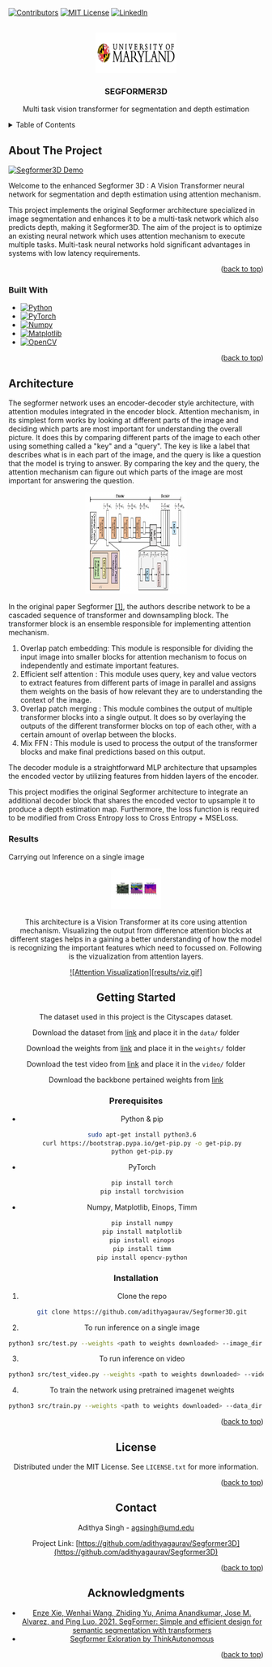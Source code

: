 <!-- Improved compatibility of back to top link: See: https://github.com/othneildrew/Best-README-Template/pull/73 -->
<a name="readme-top"></a>
<!--
*** Thanks for checking out the Best-README-Template. If you have a suggestion
*** that would make this better, please fork the repo and create a pull request
*** or simply open an issue with the tag "enhancement".
*** Don't forget to give the project a star!
*** Thanks again! Now go create something AMAZING! :D
-->



<!-- PROJECT SHIELDS -->
<!--
*** I'm using markdown "reference style" links for readability.
*** Reference links are enclosed in brackets [ ] instead of parentheses ( ).
*** See the bottom of this document for the declaration of the reference variables
*** for contributors-url, forks-url, etc. This is an optional, concise syntax you may use.
*** https://www.markdownguide.org/basic-syntax/#reference-style-links
-->
[![Contributors][contributors-shield]][contributors-url]
[![MIT License][license-shield]][license-url]
[![LinkedIn][linkedin-shield]][linkedin-url]



<!-- PROJECT LOGO -->
<br />
<div align="center">
  <a href="https://github.com/adithyagaurav/Segformer3D">
    <img src="results/UMD_logo.jpeg" alt="Logo" width="160" height="80">
  </a>

<h3 align="center">SEGFORMER3D</h3>

  <p align="center">
    Multi task vision transformer for segmentation and depth estimation
  </p>
</div>



<!-- TABLE OF CONTENTS -->
<details>
  <summary>Table of Contents</summary>
  <ol>
    <li>
      <a href="#about-the-project">About The Project</a>
      <ul>
        <li><a href="#built-with">Built With</a></li>
      </ul>
    </li>
    <li>
      <a href="#getting-started">Getting Started</a>
      <ul>
        <li><a href="#prerequisites">Prerequisites</a></li>
        <li><a href="#installation">Installation</a></li>
      </ul>
    </li>
    <li><a href="#license">License</a></li>
    <li><a href="#contact">Contact</a></li>
    <li><a href="#acknowledgments">Acknowledgments</a></li>
  </ol>
</details>



<!-- ABOUT THE PROJECT -->
## About The Project

[![Segformer3D Demo][product-screenshot]]()

Welcome to the enhanced Segformer 3D : A Vision Transformer neural network for segmentation and depth estimation using attention mechanism.

This project implements the original Segformer architecture specialized in image segmentation and enhances it to be a multi-task network which also predicts depth, making it Segformer3D. The aim of the project is to optimize an existing neural network which uses attention mechanism to execute multiple tasks. Multi-task neural networks hold significant advantages in systems with low latency requirements.

<p align="right">(<a href="#readme-top">back to top</a>)</p>

### Built With

* [![Python][Python-badge]][Python-url]
* [![PyTorch][PyTorch-badge]][PyTorch-url]
* [![Numpy][Numpy-badge]][Numpy-url]
* [![Matplotlib][Matplotlib-badge]][Matplotlib-url]
* [![OpenCV][OpenCV-badge]][OpenCV-url]

<p align="right">(<a href="#readme-top">back to top</a>)</p>

## Architecture

The segformer network uses an encoder-decoder style architecture, with attention modules integrated in the encoder block. Attention mechanism, in its simplest form works by looking at different parts of the image and deciding which parts are most important for understanding the overall picture. It does this by comparing different parts of the image to each other using something called a "key" and a "query". The key is like a label that describes what is in each part of the image, and the query is like a question that the model is trying to answer. By comparing the key and the query, the attention mechanism can figure out which parts of the image are most important for answering the question.

<div align="center">
  <a href="https://github.com/adithyagaurav/Segformer3D">
    <img src="results/segformer_architecture.png" alt="Logo" width="200" height="200">
  </a>
</div>


In the original paper Segformer [[1]](https://arxiv.org/pdf/2105.15203.pdf), the authors describe network to be a cascaded sequence of transformer and downsampling block. The transformer block is an ensemble responsible for implementing attention mechanism.

1. Overlap patch embedding: This module is responsible for dividing the input image into smaller blocks for attention mechanism to focus on independently and estimate important features.
2. Efficient self attention : This module uses query, key and value vectors to extract features from different parts of image in parallel and assigns them weights on the basis of how relevant they are to understanding the context of the image.
3. Overlap patch merging : This module combines the output of multiple transformer blocks into a single output. It does so by overlaying the outputs of the different transformer blocks on top of each other, with a certain amount of overlap between the blocks.
4. Mix FFN : This module is used to process the output of the transformer blocks and make final predictions based on this output. 

The decoder module is a straightforward MLP architecture that upsamples the encoded vector by utilizing features from hidden layers of the encoder.

This project modifies the original Segformer architecture to integrate an additional decoder block that shares the encoded vector to upsample it to produce a depth estimation map. Furthermore, the loss function is required to be modified from Cross Entropy loss to Cross Entropy + MSELoss.

### Results

Carrying out Inference on a single image 

<div align="center">
  <a href="https://github.com/adithyagaurav/Segformer3D">
    <img src="results/out.png" alt="Logo" width="100" height="80">
  </a>

This architecture is a Vision Transformer at its core using attention mechanism. Visualizing the output from difference attention blocks at different stages helps in a gaining a better understanding of how the model is recognizing the important features which need to focussed on. Following is the vizualization from attention layers.

[![Attention Visualization][results/viz.gif]]()


<!-- GETTING STARTED -->
## Getting Started

The dataset used in this project is the Cityscapes dataset.

Download the dataset from [link](https://drive.google.com/drive/folders/16wql9YhBGNuXt2c_xk8cWX8z-gqNgr_s?usp=share_link) and place it in the `data/` folder

Download the weights from [link](https://drive.google.com/file/d/1MY9JbKJ3mmx-fE1sc2rQG-76tClH9_q6/view?usp=share_link) and place it in the `weights/` folder

Download the test video from [link](https://drive.google.com/file/d/1vTAh8DTrzBtDs69vuqa5l4cChHwDxgzL/view?usp=share_link) and place it in the `video/` folder

Download the backbone pertained weights from [link](https://drive.google.com/file/d/1rDu2DQO42PV3pAYjb6CuhANrrxt8X0yX/view?usp=share_link)

### Prerequisites

* Python & pip
  ```sh
  sudo apt-get install python3.6
  curl https://bootstrap.pypa.io/get-pip.py -o get-pip.py
  python get-pip.py
  ```
* PyTorch
  ```sh
  pip install torch
  pip install torchvision
  ```
* Numpy, Matplotlib, Einops, Timm
  ```sh
  pip install numpy
  pip install matplotlib
  pip install einops
  pip install timm
  pip install opencv-python
  ```


### Installation

1. Clone the repo
   ```sh
   git clone https://github.com/adithyagaurav/Segformer3D.git
   ```
2. To run inference on a single image
  ```sh
  python3 src/test.py --weights <path to weights downloaded> --image_dir <path to folder containing the image>
  ```
3. To run inference on video
  ```sh
  python3 src/test_video.py --weights <path to weights downloaded> --video <path to the inference video>
  ```
4. To train the network using pretrained imagenet weights
  ```sh
  python3 src/train.py --weights <path to weights downloaded> --data_dir <path to data_seg_depth folder downloaded>
  ```

<p align="right">(<a href="#readme-top">back to top</a>)</p>
<!-- LICENSE -->

## License

Distributed under the MIT License. See `LICENSE.txt` for more information.

<p align="right">(<a href="#readme-top">back to top</a>)</p>



<!-- CONTACT -->
## Contact

Adithya Singh - agsingh@umd.edu

Project Link: [https://github.com/adithyagaurav/Segformer3D](https://github.com/adithyagaurav/Segformer3D)

<p align="right">(<a href="#readme-top">back to top</a>)</p>



<!-- ACKNOWLEDGMENTS -->
## Acknowledgments

* [Enze Xie, Wenhai Wang, Zhiding Yu, Anima Anandkumar, Jose M. Alvarez, and Ping Luo. 2021. SegFormer: Simple
and efficient design for semantic segmentation with transformers](https://arxiv.org/abs/2105.15203)
* [Segformer Exloration by ThinkAutonomous](https://courses.thinkautonomous.ai/segformers)

<p align="right">(<a href="#readme-top">back to top</a>)</p>



<!-- MARKDOWN LINKS & IMAGES -->
<!-- https://www.markdownguide.org/basic-syntax/#reference-style-links -->
[contributors-shield]: https://img.shields.io/github/contributors/adithyagaurav/Segformer3D.svg?style=for-the-badge
[contributors-url]: https://github.com/adithyagaurav/Segformer3D/graphs/contributors
[forks-shield]: https://img.shields.io/github/forks/adithyagaurav/Segformer3D.svg?style=for-the-badge
[forks-url]: https://github.com/adithyagaurav/Segformer3D/network/members
[stars-shield]: https://img.shields.io/github/stars/adithyagaurav/Segformer3D.svg?style=for-the-badge
[stars-url]: https://github.com/adithyagaurav/Segformer3D/stargazers
[issues-shield]: https://img.shields.io/github/issues/adithyagaurav/Segformer3D.svg?style=for-the-badge
[issues-url]: https://github.com/adithyagaurav/Segformer3D/issues
[license-shield]: https://img.shields.io/github/license/adithyagaurav/Segformer3D.svg?style=for-the-badge
[license-url]: https://github.com/adithyagaurav/Segformer3D/blob/master/LICENSE.txt
[linkedin-shield]: https://img.shields.io/badge/-LinkedIn-black.svg?style=for-the-badge&logo=linkedin&colorB=555
[linkedin-url]: https://linkedin.com/in/linkedin_username
[product-screenshot]: results/out.gif
[Next.js]: https://img.shields.io/badge/next.js-000000?style=for-the-badge&logo=nextdotjs&logoColor=white
[Next-url]: https://nextjs.org/
[React.js]: https://img.shields.io/badge/React-20232A?style=for-the-badge&logo=react&logoColor=61DAFB
[React-url]: https://reactjs.org/
[Vue.js]: https://img.shields.io/badge/Vue.js-35495E?style=for-the-badge&logo=vuedotjs&logoColor=4FC08D
[Vue-url]: https://vuejs.org/
[Angular.io]: https://img.shields.io/badge/Angular-DD0031?style=for-the-badge&logo=angular&logoColor=white
[Angular-url]: https://angular.io/
[Svelte.dev]: https://img.shields.io/badge/Svelte-4A4A55?style=for-the-badge&logo=svelte&logoColor=FF3E00
[Svelte-url]: https://svelte.dev/
[Laravel.com]: https://img.shields.io/badge/Laravel-FF2D20?style=for-the-badge&logo=laravel&logoColor=white
[Laravel-url]: https://laravel.com
[Bootstrap.com]: https://img.shields.io/badge/Bootstrap-563D7C?style=for-the-badge&logo=bootstrap&logoColor=white
[Bootstrap-url]: https://getbootstrap.com
[JQuery.com]: https://img.shields.io/badge/jQuery-0769AD?style=for-the-badge&logo=jquery&logoColor=white
[JQuery-url]: https://jquery.com 
[Python-badge]: https://img.shields.io/badge/python-3670A0?style=for-the-badge&logo=python&logoColor=ffdd54
[Python-url]: https://www.python.org/
[NumPy-badge]: https://img.shields.io/badge/numpy-%23013243.svg?style=for-the-badge&logo=numpy&logoColor=white
[Numpy-url]: https://numpy.org/
[PyTorch-badge]: https://img.shields.io/badge/PyTorch-%23EE4C2C.svg?style=for-the-badge&logo=PyTorch&logoColor=white
[PyTorch-url]: https://pytorch.org/
[scikit-learn-badge]: https://img.shields.io/badge/scikit--learn-%23F7931E.svg?style=for-the-badge&logo=scikit-learn&logoColor=white
[scikit-learn-url]: https://scikit-learn.org/stable/
[Pandas-badge]: https://img.shields.io/badge/pandas-%23150458.svg?style=for-the-badge&logo=pandas&logoColor=white
[Pandas-url]: https://pandas.pydata.org/
[Matplotlib-badge]: https://img.shields.io/badge/Matplotlib-%23ffffff.svg?style=for-the-badge&logo=Matplotlib&logoColor=black
[Matplotlib-url]: https://matplotlib.org/
[OpenCV-badge]: https://img.shields.io/badge/opencv-%23white.svg?style=for-the-badge&logo=opencv&logoColor=white
[OpenCV-url]: https://opencv.org/